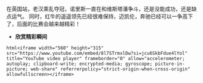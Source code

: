 在英国站，老汉乘乱夺冠，诺里斯一直在和维斯塔潘争斗，还是没能成功，还是缺点运气。
同时，红牛的遥遥领先已经很难保持，迈凯伦，奔驰已经可以一争高下了，后面的比赛会越来越精彩！

- **欣赏精彩瞬间**

`html<iframe width="560" height="315" src="https://www.youtube.com/embed/8l7STrmxlDw?si=jcu6SkbFdue4lYol" title="YouTube video player" frameborder="0" allow="accelerometer; autoplay; clipboard-write; encrypted-media; gyroscope; picture-in-picture; web-share" referrerpolicy="strict-origin-when-cross-origin" allowfullscreen></iframe>`
